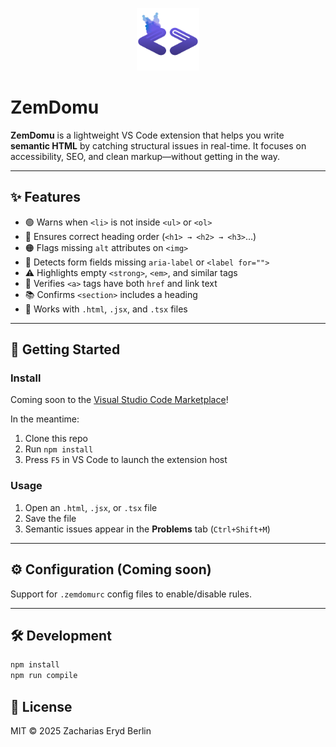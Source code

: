 <p align="center">
  <img src="images/icon.png" width="100" alt="ZemDomu logo" />
</p>

# ZemDomu

**ZemDomu** is a lightweight VS Code extension that helps you write **semantic HTML** by catching structural issues in real-time. It focuses on accessibility, SEO, and clean markup—without getting in the way.

---

## ✨ Features

- 🟢 Warns when `<li>` is not inside `<ul>` or `<ol>`
- 🔵 Ensures correct heading order (`<h1> → <h2> → <h3>`…)
- 🟠 Flags missing `alt` attributes on `<img>`
- 🔴 Detects form fields missing `aria-label` or `<label for="">`
- ⚠️ Highlights empty `<strong>`, `<em>`, and similar tags
- 📛 Verifies `<a>` tags have both `href` and link text
- 📚 Confirms `<section>` includes a heading
- 🧩 Works with `.html`, `.jsx`, and `.tsx` files

---

## 🚀 Getting Started

### Install

Coming soon to the [Visual Studio Code Marketplace](https://marketplace.visualstudio.com/)!

In the meantime:

1. Clone this repo
2. Run `npm install`
3. Press `F5` in VS Code to launch the extension host

### Usage

1. Open an `.html`, `.jsx`, or `.tsx` file
2. Save the file
3. Semantic issues appear in the **Problems** tab (`Ctrl+Shift+M`)

---

## ⚙️ Configuration (Coming soon)

Support for `.zemdomurc` config files to enable/disable rules.

---

## 🛠 Development

```bash
npm install
npm run compile
```

## 📄 License

MIT © 2025 Zacharias Eryd Berlin
